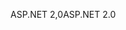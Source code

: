 <span data-ttu-id="02a7b-101">ASP.NET 2,0</span><span class="sxs-lookup"><span data-stu-id="02a7b-101">ASP.NET 2.0</span></span>